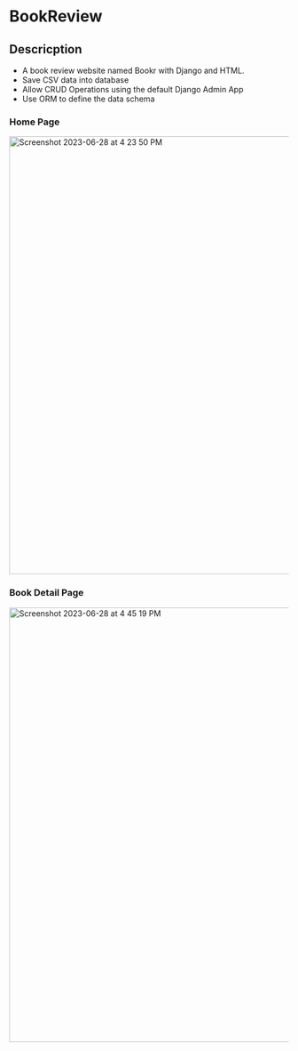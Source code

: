 # BookReview

## Descricption
- A book review website named Bookr with Django and HTML.
- Save CSV data into database
- Allow CRUD Operations using the default Django Admin App
- Use ORM to define the data schema

### Home Page
<img width="788" alt="Screenshot 2023-06-28 at 4 23 50 PM" src="https://github.com/kylui82/BookReview/assets/101900083/bf7abe3c-528d-4c7e-b89f-c59a6383d553">

### Book Detail Page
<img width="782" alt="Screenshot 2023-06-28 at 4 45 19 PM" src="https://github.com/kylui82/BookReview/assets/101900083/b713b45e-b93a-4cb1-b890-8190e924f034">
